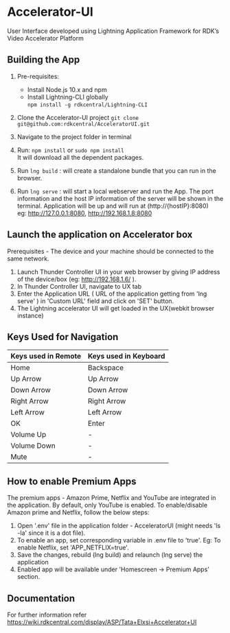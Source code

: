 # **Accelerator-UI**

User Interface developed using Lightning Application Framework for RDK’s Video Accelerator Platform

## **Building the App**

1. Pre-requisites:
   * Install Node.js 10.x and npm 
   * Install Lightning-CLI globally\
       `npm install -g rdkcentral/Lightning-CLI`   
      
2. Clone the Accelerator-UI project 
   `git clone git@github.com:rdkcentral/AcceleratorUI.git`

3. Navigate to the project folder in terminal

4. Run: `npm install` or  `sudo npm install`\
   It will download all the dependent packages.
   
5. Run `lng build` : will create a standalone bundle that you can run in the browser.

6. Run `lng serve` : will start a local webserver and run the App.
   The port information  and the host IP information of the server will be shown in the terminal.
   Application will be up and will run at (http://{hostIP}:8080)\
   eg: http://127.0.0.1:8080, http://192.168.1.8:8080
   
## **Launch the application on Accelerator box**

Prerequisites - The device and your machine should be connected to the same network.

1. Launch Thunder Controller UI in your web browser by giving IP address of the device/box (eg: http://192.168.1.6/ ).
2. In Thunder Controller UI, navigate to UX tab
3. Enter the Application URL ( URL of the application getting from 'lng serve' ) in 'Custom URL' field and click on 'SET' button. 
4. The Lightning accelerator UI will get loaded in the UX(webkit browser instance)

 

## **Keys Used for Navigation**

| Keys used in Remote    | Keys used in Keyboard |
| :--------------------- | :-------------------- |
| Home                   | Backspace             |
| Up Arrow               | Up Arrow              |
| Down Arrow             | Down Arrow            |
| Right Arrow            | Right Arrow           |
| Left Arrow             | Left Arrow            |
| OK                     | Enter                 |
| Volume Up              |  -                    |
| Volume Down            |  -                    |
| Mute                   |  -                    |


## **How to enable Premium Apps**

   
The premium apps - Amazon Prime, Netflix and YouTube are integrated in the application. By default, only YouTube is enabled. To enable/disable Amazon prime and Netflix, follow the below steps:

1. Open '.env' file in the application folder - AcceleratorUI (might needs 'ls -la' since it is a dot file).
2. To enable an app, set corresponding variable in .env file to 'true'.
Eg: To enable Netflix, set 'APP_NETFLIX=true'.
3. Save the changes, rebuild (lng build) and relaunch (lng serve) the application
4. Enabled app will be available under 'Homescreen -> Premium Apps' section.

## **Documentation**

For  further information refer https://wiki.rdkcentral.com/display/ASP/Tata+Elxsi+Accelerator+UI
